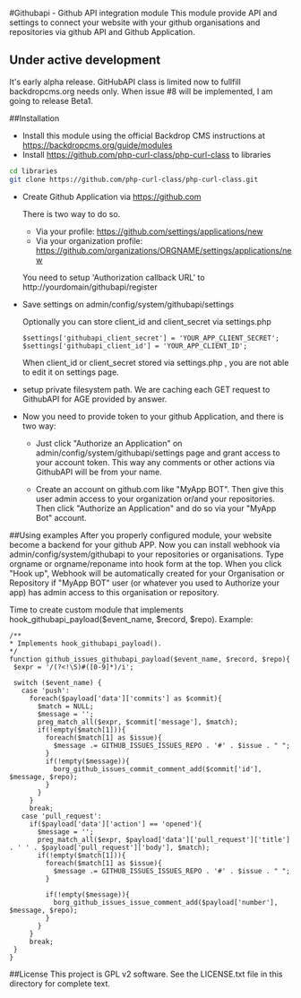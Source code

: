 #Githubapi - Github API integration module
This module provide API and settings to connect your website with your github organisations and repositories via github API and Github Application.

## Under active development
It's early alpha release. GitHubAPI class is limited now to fullfill backdropcms.org needs only.
When issue #8 will be implemented, I am going to release Beta1.


##Installation
  - Install this module using the official Backdrop CMS instructions at
  https://backdropcms.org/guide/modules
  - Install https://github.com/php-curl-class/php-curl-class to libraries
  
  ```bash
  cd libraries
  git clone https://github.com/php-curl-class/php-curl-class.git
  ```
  - Create Github Application via https://github.com
    
    There is two way to do so. 
    - Via your profile: https://github.com/settings/applications/new
    - Via your organization profile: https://github.com/organizations/ORGNAME/settings/applications/new
    
    You need to setup 'Authorization callback URL' to http://yourdomain/githubapi/register
  
  - Save settings on admin/config/system/githubapi/settings
  
    Optionally you can store client_id and client_secret via settings.php
    ```
    $settings['githubapi_client_secret'] = 'YOUR_APP_CLIENT_SECRET';
    $settings['githubapi_client_id'] = 'YOUR_APP_CLIENT_ID';
    ```
    When client_id or client_secret stored via settings.php , you are not able to edit it on settings page.
    
  - setup private filesystem path. We are caching each GET request to GithubAPI for AGE provided by answer.
  
  - Now you need to provide token to your github Application, and there is two way:
    - Just click "Authorize an Application" on admin/config/system/githubapi/settings page and grant access to your account token.
    This way any comments or other actions via GithubAPI will be from your name.
    
    - Create an account on github.com like "MyApp BOT". Then give this user admin access to your organization or/and your repositories. Then click "Authorize an Application" and do so via your "MyApp Bot" account.
    
##Using examples
 After you properly configured module, your website become a backend for your github APP. Now you can install webhook via admin/config/system/githubapi to your repositories or organisations.
 Type orgname or orgname/reponame into hook form at the top.
 When you click "Hook up", Webhook will be automatically created for your Organisation or Repository if "MyApp BOT" user (or whatever you used to Authorize your app) has admin access to this organisation or repository.
 
 Time to create custom module that implements hook_githubapi_payload($event_name, $record, $repo). Example:
 ```
/**
 * Implements hook_githubapi_payload().
 */
function github_issues_githubapi_payload($event_name, $record, $repo){
  $expr = '/(?<!\S)#([0-9]*)/i';

  switch ($event_name) {
    case 'push':
      foreach($payload['data']['commits'] as $commit){
        $match = NULL;
        $message = '';
        preg_match_all($expr, $commit['message'], $match);
        if(!empty($match[1])){
          foreach($match[1] as $issue){
            $message .= GITHUB_ISSUES_ISSUES_REPO . '#' . $issue . " ";
          }
          if(!empty($message)){
            borg_github_issues_commit_comment_add($commit['id'], $message, $repo);
          }
        }
      }
      break;
    case 'pull_request':
      if($payload['data']['action'] == 'opened'){
        $message = '';
        preg_match_all($expr, $payload['data']['pull_request']['title'] . ' ' . $payload['pull_request']['body'], $match);
        if(!empty($match[1])){
          foreach($match[1] as $issue){
            $message .= GITHUB_ISSUES_ISSUES_REPO . '#' . $issue . " ";
          }

          if(!empty($message)){
            borg_github_issues_issue_comment_add($payload['number'], $message, $repo);
          }
        }
      }
      break;
  }
}
```


##License
This project is GPL v2 software. See the LICENSE.txt file in this directory for
complete text.
